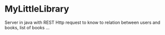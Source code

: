 # MyLittleLibrary
Server in java with REST Http request to know to relation between users and books, list of books ...
